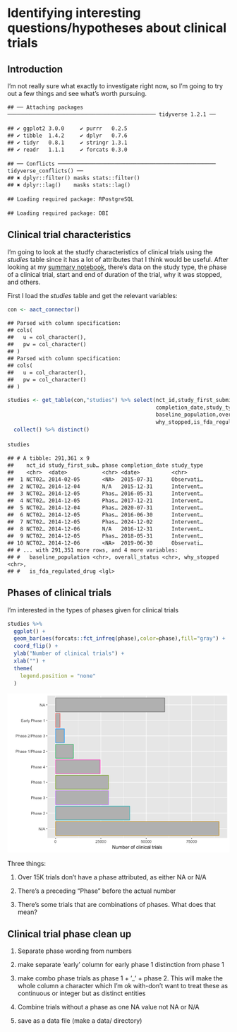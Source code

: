 Identifying interesting questions/hypotheses about clinical trials
================

## Introduction

I’m not really sure what exactly to investigate right now, so I’m going
to try out a few things and see what’s worth
    pursuing.

    ## ── Attaching packages ─────────────────────────────────────────────── tidyverse 1.2.1 ──

    ## ✔ ggplot2 3.0.0     ✔ purrr   0.2.5
    ## ✔ tibble  1.4.2     ✔ dplyr   0.7.6
    ## ✔ tidyr   0.8.1     ✔ stringr 1.3.1
    ## ✔ readr   1.1.1     ✔ forcats 0.3.0

    ## ── Conflicts ────────────────────────────────────────────────── tidyverse_conflicts() ──
    ## ✖ dplyr::filter() masks stats::filter()
    ## ✖ dplyr::lag()    masks stats::lag()

    ## Loading required package: RPostgreSQL

    ## Loading required package: DBI

## Clinical trial characteristics

I’m going to look at the studfy characteristics of clinical trials using
the *studies* table since it has a lot of attributes that I think would
be useful. After looking at my [summary
notebook](https://github.com/jasonbaik94/clinical_trials/blob/master/aact_database_table_summary.md),
there’s data on the study type, the phase of a clinical trial, start and
end of duration of the trial, why it was stopped, and others.

First I load the *studies* table and get the relevant variables:

``` r
con <- aact_connector()
```

    ## Parsed with column specification:
    ## cols(
    ##   u = col_character(),
    ##   pw = col_character()
    ## )
    ## Parsed with column specification:
    ## cols(
    ##   u = col_character(),
    ##   pw = col_character()
    ## )

``` r
studies <- get_table(con,"studies") %>% select(nct_id,study_first_submitted_date,phase,
                                               completion_date,study_type,
                                               baseline_population,overall_status,
                                               why_stopped,is_fda_regulated_drug) %>% 
  collect() %>% distinct()

studies
```

    ## # A tibble: 291,361 x 9
    ##    nct_id study_first_sub… phase completion_date study_type
    ##    <chr>  <date>           <chr> <date>          <chr>     
    ##  1 NCT02… 2014-02-05       <NA>  2015-07-31      Observati…
    ##  2 NCT02… 2014-12-04       N/A   2015-12-31      Intervent…
    ##  3 NCT02… 2014-12-05       Phas… 2016-05-31      Intervent…
    ##  4 NCT02… 2014-12-05       Phas… 2017-12-21      Intervent…
    ##  5 NCT02… 2014-12-04       Phas… 2020-07-31      Intervent…
    ##  6 NCT02… 2014-12-05       Phas… 2016-06-30      Intervent…
    ##  7 NCT02… 2014-12-05       Phas… 2024-12-02      Intervent…
    ##  8 NCT02… 2014-12-06       N/A   2016-12-31      Intervent…
    ##  9 NCT02… 2014-12-05       Phas… 2018-05-31      Intervent…
    ## 10 NCT02… 2014-12-06       <NA>  2019-06-30      Observati…
    ## # ... with 291,351 more rows, and 4 more variables:
    ## #   baseline_population <chr>, overall_status <chr>, why_stopped <chr>,
    ## #   is_fda_regulated_drug <lgl>

## Phases of clinical trials

I’m interested in the types of phases given for clinical trials

``` r
studies %>% 
  ggplot() +
  geom_bar(aes(forcats::fct_infreq(phase),color=phase),fill="gray") +
  coord_flip() +
  ylab("Number of clinical trials") +
  xlab("") +
  theme(
    legend.position = "none"
  )
```

![](id-ing_Qs_hypotheses_about_CTs_files/figure-gfm/unnamed-chunk-3-1.png)<!-- -->

Three things:

1)  Over 15K trials don’t have a phase attributed, as either NA or N/A

2)  There’s a preceding “Phase” before the actual number

3)  There’s some trials that are combinations of phases. What does that
    mean?

## Clinical trial phase clean up

1)  Separate phase wording from numbers

2)  make separate ‘early’ column for early phase 1 distinction from
    phase 1

3)  make combo phase trials as phase 1 + ’\_’ + phase 2. This will make
    the whole column a character which I’m ok with-don’t want to treat
    these as continuous or integer but as distinct entities

4)  Combine trials without a phase as one NA value not NA or N/A

5)  save as a data file (make a data/ directory)
